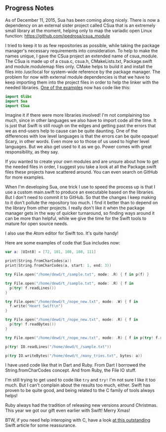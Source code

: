 Progress Notes
--------------

As of December 11, 2015, Sua has been coming along nicely. There is now a
dependency on an external sister project called CSua that is an extremely
small library at the moment, helping only to map the variadic open Linux
function: https://github.com/jpedrosa/csua_module

I tried to keep it to as few repositories as possible, while taking the package
manager's necessary requirements into consideration. To help to make the names
unique, I gave the CSua project an extended name of csua_module. The CSua is
made up of a csua.c, csua.h, CMakeLists.txt, Package.swift and module.modulemap
files only. CMake helps to build it and install the files into /usr/local for
system-wide reference by the package manager. The problem for now with external
module dependencies is that we have to keep importing them into the project
files in order to help the linker with the needed libraries. [One of the examples](../examples/file_and_io/Sources/main.swift)
now has code like this:

```swift
import Glibc
import Sua
import CSua
```

Imagine it if there were more libraries involved! I'm not complaining too much,
since in other languages we also have to import code all the time. It is just
that Swift is still rough on the edges and getting past the errors that we as
end-users help to cause can be quite daunting. One of the differences with low
level languages is that the errors can be quite opaque! Scary, in other words.
Even more so to those of us used to higher level languages. But we also get used
to it as we go. Power comes with great responsibility, as they say.

If you wanted to create your own modules and are unsure about how to get the
needed files in order, I suggest you take a look at all the Package.swift files
these projects have scattered around. You can even search on GitHub for more
examples.

When I'm developing Sua, one trick I use to speed the process up is that I use a
custom main.swift to produce an executable based on the libraries. But I don't
need to commit it to GitHub. So that the changes I keep making to it don't
pollute the repository too much. I find it better than to depend on the library
from other projects. I really don't like it when the package manager gets in the
way of quicker turnaround, so finding ways around it can be more than helpful,
while we give the time for the Swift tools to mature for open source needs.

I also use the Atom editor for Swift too. It's quite handy!

Here are some examples of code that Sua includes now:

```swift
var a: [UInt8] = [72, 101, 108, 108, 111]

print(String.fromCharCodes(a))
print(String.fromCharCodes(a, start: 1, end: 3))

try File.open("/home/dewd/t_/sample.txt", mode: .R) { f in p(f) }

try File.open("/home/dewd/t_/sample.txt", mode: .R) { f in
  p(try! f.readLines())
}

try File.open("/home/dewd/t_/nope_new.txt", mode: .W) { f in
  f.write("Heart Swift\n")
}

try File.open("/home/dewd/t_/nope_new.txt", mode: .R) { f in
  p(try! f.readBytes())
}

try File.open("/home/dewd/t_/nope_new.txt", mode: .R) { f in p(try! f.read()) }

p(try! IO.readLines("/home/dewd/t_/sample.txt"))

p(try IO.writeBytes("/home/dewd/t_/many_tries.txt", bytes: a))
```

I have used code like that in Dart and Ruby. From Dart I borrowed the
String.fromCharCodes concept. And from Ruby, the File IO stuff.

I'm still trying to get used to code like ```try``` and ```try!``` I'm not sure
I like it too much. But I can't complain about the results too much, either.
Swift has proven to be quite good, and being related to the C family of tools
always helps!

Ruby always had the tradition of releasing new versions around Christmas. This
year we got our gift even earlier with Swift! Merry Xmas!

BTW, if you need help interoping with C, have a look [at this outstanding](https://github.com/apple/swift/blob/8d9ef80304d7b36e13619ea50e6e76f3ec9221ba/docs/proposals/C%20Pointer%20Interop%20Language%20Model.rst) Swift
article for some reassurance.
